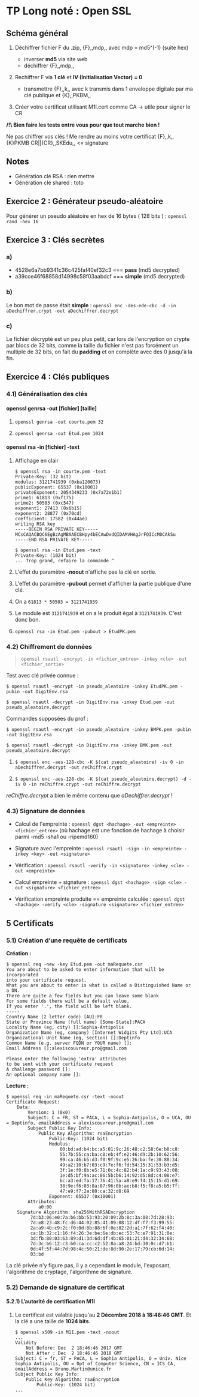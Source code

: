 # TP Long noté : Open SSL

## Schéma général

1. Déchiffrer fichier F du .zip, {F},,mdp,, avec mdp = md5^(-1) (suite hex)

    - inverser __md5__ via site web
    - déchiffrer {F},,mdp,,

2. Rechiffrer F via __1 clé__ et __IV (Initialisation Vector) = 0__

    - transmettre {F},,k,, avec k transmis dans 1 enveloppe digitale par ma clé publique et {K},,PKBM,,

3. Créer votre certificat utilisant M1I.cert comme CA -> utile pour signer le CR

__/!\ Bien faire les tests entre vous pour que tout marche bien !__

Ne pas chiffrer vos clés ! Me rendre au moins votre certificat {F},,k,, {K}PKMB CR||{CR},,SKEdu,, <= signature

## Notes

- Génération clé RSA : rien mettre
- Génération clé shared : toto

## Exercice 2 : Générateur pseudo-aléatoire

Pour générer un pseudo aléatoire en hex de 16 bytes ( 128 bits ) : `openssl rand -hex 16`

## Exercice 3 : Clés secrètes

### a)

- 4528e6a7bb9341c36c425faf40ef32c3 === __pass__ (md5 decrypted)
- a39cce46f68858d14998c58f03aabdcf === __simple__ (md5 decrypted)

### b)

Le bon mot de passe était __simple__ : `openssl enc -des-ede-cbc -d -in aDechiffrer.crypt -out aDechiffrer.decrypt`

### c)

Le fichier décrypté est un peu plus petit, car lors de l'encryption on crypte par blocs de 32 bits, comme la taille du fichier n'est pas forcément un multiple de 32 bits, on fait du **padding** et on complète avec des 0 jusqu'à la fin.

## Exercice 4 : Clés publiques

### 4.1) Généralisation des clés

#### openssl genrsa -out [fichier] [taille]

1. `openssl genrsa -out courte.pem 32`

2. `openssl genrsa -out Etud.pem 1024`

#### openssl rsa -in [fichier] -text

1. Affichage en clair

    ``` shell
    $ openssl rsa -in courte.pem -text
    Private-Key: (32 bit)
    modulus: 3121741939 (0xba120073)
    publicExponent: 65537 (0x10001)
    privateExponent: 2054349233 (0x7a72e1b1)
    prime1: 61813 (0xf175)
    prime2: 50503 (0xc547)
    exponent1: 27413 (0x6b15)
    exponent2: 28877 (0x70cd)
    coefficient: 17582 (0x44ae)
    writing RSA key
    -----BEGIN RSA PRIVATE KEY-----
    MCsCAQACBQC6EgBzAgMBAAECBHpy4bECAwDxdQIDAMVHAgJrFQICcM0CAkSu
    -----END RSA PRIVATE KEY-----
    ```
    ``` shell
    $ openssl rsa -in Etud.pem -text
    Private-Key: (1024 bit)
    ... Trop grand, refaire la commande ^
    ```

2. L'effet du paramètre __-noout__ n'affiche pas la clé en sortie.

3. L'effet du paramètre __-pubout__ permet d'afficher la partie publique d'une clé.

4. On a `61813 * 50503 = 3121741939`

5. Le module est `3121741939` et on a le produit égal à `3121741939`. C'est donc bon.

6. `openssl rsa -in Etud.pem -pubout > EtudPK.pem`

### 4.2) Chiffrement de données

> `openssl rsautl -encrypt -in <fichier_entree> -inkey <cle> -out <fichier_sortie>`

Test avec clé privée connue :

`$ openssl rsautl -encrypt -in pseudo_aleatoire -inkey EtudPK.pem -pubin -out DigitEnv.rsa`

`$ openssl rsautl -decrypt -in DigitEnv.rsa -inkey Etud.pem -out pseudo_aleatoire.decrypt`

Commandes supposées du prof :

`$ openssl rsautl -encrypt -in pseudo_aleatoire -inkey BMPK.pem -pubin -out DigitEnv.rsa`

`$ openssl rsautl -decrypt -in DigitEnv.rsa -inkey BMK.pem -out pseudo_aleatoire.decrypt`

1. `$ openssl enc -aes-128-cbc -K $(cat pseudo_aleatoire) -iv 0 -in aDechiffrer.decrypt -out reChiffre.crypt`

2. `$ openssl enc -aes-128-cbc -K $(cat pseudo_aleatoire.decrypt) -d -iv 0 -in reChiffre.crypt -out reChiffre.decrypt`

*reChiffre.decrypt* a bien le même contenu que *aDechiffrer.decrypt* !

### 4.3) Signature de données

- Calcul de l'empreinte : `openssl dgst <hachage> -out <empreinte> <fichier_entrée>` (où hachage est une fonction de hachage à choisir parmi -md5 -sha1 ou -ripemd160)

- Signature avec l'empreinte : `openssl rsautl -sign -in <empreinte> -inkey <key> -out <signature>`

- Vérification : `openssl rsautl -verify -in <signature> -inkey <cle> -out <empreinte>`

- Calcul empreinte + signature : `openssl dgst <hachage> -sign <cle> -out <signature> <fichier_entrée>`

- Vérification empreinte produite == empreinte calculée : `openssl dgst <hachage> -verify <cle> -signature <signature> <fichier_entree>`

## 5 Certificats

### 5.1) Création d’une requête de certificats

__Création :__

```shell
$ openssl req -new -key Etud.pem -out maRequete.csr
You are about to be asked to enter information that will be incorporated
into your certificate request.
What you are about to enter is what is called a Distinguished Name or a DN.
There are quite a few fields but you can leave some blank
For some fields there will be a default value,
If you enter '.', the field will be left blank.
-----
Country Name (2 letter code) [AU]:FR
State or Province Name (full name) [Some-State]:PACA
Locality Name (eg, city) []:Sophia-Antipolis
Organization Name (eg, company) [Internet Widgits Pty Ltd]:UCA
Organizational Unit Name (eg, section) []:Deptinfo
Common Name (e.g. server FQDN or YOUR name) []:
Email Address []:alexiscouvreur.pro@gmail.com

Please enter the following 'extra' attributes
to be sent with your certificate request
A challenge password []:
An optional company name []:
```

__Lecture :__

```shell
$ openssl req -in maRequete.csr -text -noout
Certificate Request:
    Data:
        Version: 1 (0x0)
        Subject: C = FR, ST = PACA, L = Sophia-Antipolis, O = UCA, OU = Deptinfo, emailAddress = alexiscouvreur.pro@gmail.com
        Subject Public Key Info:
            Public Key Algorithm: rsaEncryption
                Public-Key: (1024 bit)
                Modulus:
                    00:bd:ad:b4:bc:a5:01:9c:26:48:c2:58:6e:b8:c8:
                    55:7b:55:ca:ba:c8:eb:4f:e2:46:d9:2b:10:62:56:
                    99:ca:46:b5:d3:f0:9f:9c:e5:26:ba:fe:30:88:34:
                    49:a2:10:b7:03:c9:7e:f6:fd:54:15:31:53:b3:d5:
                    3f:1e:f0:8b:e5:71:0c:4c:82:b4:1a:c9:93:43:08:
                    1e:d5:bf:9a:ac:86:5b:b6:14:92:d5:8d:c4:08:e7:
                    bc:a3:ed:fa:17:76:41:5a:a8:e9:f4:15:15:d1:69:
                    38:9e:f6:03:8a:07:96:0b:ae:b8:f5:f8:a5:b5:7f:
                    47:e9:f7:2a:80:ca:32:d8:69
                Exponent: 65537 (0x10001)
        Attributes:
            a0:00
    Signature Algorithm: sha256WithRSAEncryption
         7d:b3:06:e0:7a:b6:bb:53:93:20:09:2b:8c:3a:08:7d:28:93:
         7d:e8:23:48:fc:d6:44:02:85:41:09:08:12:df:f7:f3:99:55:
         2a:a9:4b:c9:2c:f0:0d:8b:88:6f:0e:82:2d:a1:7f:62:f4:40:
         ca:1b:32:c1:16:f4:26:3e:be:6e:db:ec:53:7c:e7:91:31:0e:
         3d:fb:80:03:63:89:d1:3d:6d:df:4b:65:01:21:d4:32:34:68:
         7d:3c:b6:12:c3:b0:ca:cc:c2:52:8a:a8:24:bd:30:0c:d7:b1:
         0d:4f:5f:44:7d:98:4c:50:21:de:8d:90:2e:17:79:cb:6d:14:
         03:bd
```

La clé privée n'y figure pas, il y a cependant le module, l'exposant, l'algorithme de cryptage, l'algorithme de signature.

### 5.2) Demande de signature de certificat

#### 5.2.1) L’autorité de certification M1I

1. Le certificat est valable jusqu'au __2 Décembre 2018 à 18:46:46 GMT__. Et la clé a une taille de __1024 bits__.
    ```shell
    $ openssl x509 -in M1I.pem -text -noout
    ...
    Validity
        Not Before: Dec  2 18:46:46 2017 GMT
        Not After : Dec  2 18:46:46 2018 GMT
    Subject: C = fr, ST = PACA, L = Sophia Antipolis, O = Univ. Nice Sophia Antipolis, OU = Dpt of Computer Science, CN = ICS_CA, emailAddress = Bruno.Martin@unice.fr
    Subject Public Key Info:
        Public Key Algorithm: rsaEncryption
            Public-Key: (1024 bit)
    ...
    ```

